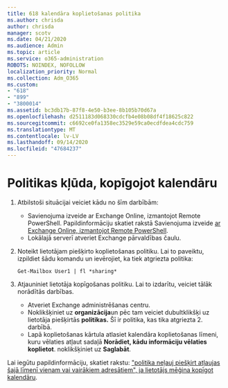 ```yaml
---
title: 618 kalendāra koplietošanas politika
ms.author: chrisda
author: chrisda
manager: scotv
ms.date: 04/21/2020
ms.audience: Admin
ms.topic: article
ms.service: o365-administration
ROBOTS: NOINDEX, NOFOLLOW
localization_priority: Normal
ms.collection: Adm_O365
ms.custom:
- "618"
- "899"
- "3800014"
ms.assetid: bc3db17b-87f8-4e50-b3ee-8b105b70d67a
ms.openlocfilehash: d2511183d068330cdcfb4e08b08df4f18625c822
ms.sourcegitcommit: c6692ce0fa1358ec3529e59ca0ecdfdea4cdc759
ms.translationtype: MT
ms.contentlocale: lv-LV
ms.lasthandoff: 09/14/2020
ms.locfileid: "47684237"
---
```

# <a name="policy-error-when-sharing-a-calendar"></a>Politikas kļūda, kopīgojot kalendāru

1. Atbilstoši situācijai veiciet kādu no šīm darbībām:
    - Savienojuma izveide ar Exchange Online, izmantojot Remote PowerShell. Papildinformāciju skatiet rakstā Savienojuma izveide [ar Exchange Online, izmantojot Remote PowerShell](https://technet.microsoft.com/library/jj984289%28v=exchg.160%29.aspx).
    - Lokālajā serverī atveriet Exchange pārvaldības čaulu.
2. Noteikt lietotājam piešķirto koplietošanas politiku. Lai to paveiktu, izpildiet šādu komandu un ievērojiet, ka tiek atgriezta politika:

    `
    Get-Mailbox User1 | fl *sharing*
    `

3. Atjauniniet lietotāja kopīgošanas politiku. Lai to izdarītu, veiciet tālāk norādītās darbības.
    - Atveriet Exchange administrēšanas centru.
    - Noklikšķiniet uz **organizācija**un pēc tam veiciet dubultklikšķi uz lietotāja piešķirtās **politikas.** Šī ir politika, kas tika atgriezta 2. darbībā.
    - Lapā koplietošanas kārtula atlasiet kalendāra koplietošanas līmeni, kuru vēlaties atļaut sadaļā **Norādiet, kādu informāciju vēlaties koplietot**. noklikšķiniet uz **Saglabāt**.

Lai iegūtu papildinformāciju, skatiet rakstu: ["politika neļauj piešķirt atļaujas šajā līmenī vienam vai vairākiem adresātiem", ja lietotājs mēģina kopīgot kalendāru](https://docs.microsoft.com/exchange/troubleshoot/calendar-sharing/policy-permissions-issue).
